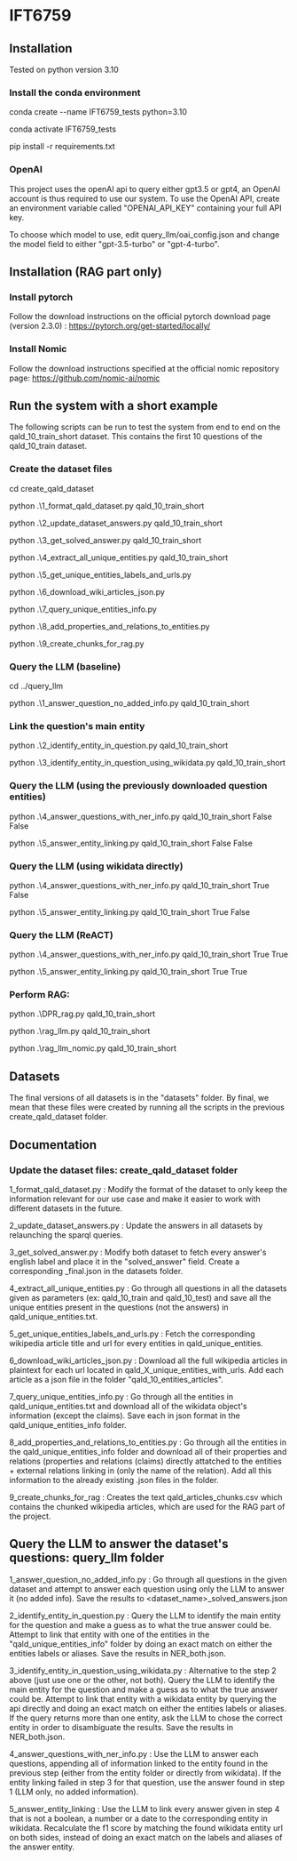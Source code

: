 # IFT6759

## Installation

Tested on python version 3.10

### Install the conda environment
conda create --name IFT6759_tests python=3.10

conda activate IFT6759_tests

pip install -r requirements.txt

### OpenAI

This project uses the openAI api to query either gpt3.5 or gpt4, an OpenAI account is thus required to use our system. To use the OpenAI API, create an environment variable called "OPENAI_API_KEY" containing your full API key.

To choose which model to use, edit query_llm/oai_config.json and change the model field to either "gpt-3.5-turbo" or "gpt-4-turbo".

## Installation (RAG part only)

### Install pytorch
Follow the download instructions on the official pytorch download page (version 2.3.0) : https://pytorch.org/get-started/locally/

### Install Nomic
Follow the download instructions specified at the official nomic repository page: https://github.com/nomic-ai/nomic

## Run the system with a short example

The following scripts can be run to test the system from end to end on the qald_10_train_short dataset. This contains the first 10 questions of the qald_10_train dataset.

### Create the dataset files

cd create_qald_dataset

python .\1_format_qald_dataset.py qald_10_train_short

python .\2_update_dataset_answers.py qald_10_train_short

python .\3_get_solved_answer.py qald_10_train_short

python .\4_extract_all_unique_entities.py qald_10_train_short

python .\5_get_unique_entities_labels_and_urls.py

python .\6_download_wiki_articles_json.py

python .\7_query_unique_entities_info.py

python .\8_add_properties_and_relations_to_entities.py

python .\9_create_chunks_for_rag.py

### Query the LLM (baseline)

cd ../query_llm

python .\1_answer_question_no_added_info.py qald_10_train_short

### Link the question's main entity

python .\2_identify_entity_in_question.py qald_10_train_short

python .\3_identify_entity_in_question_using_wikidata.py qald_10_train_short

### Query the LLM (using the previously downloaded question entities)

python .\4_answer_questions_with_ner_info.py qald_10_train_short False False

python .\5_answer_entity_linking.py qald_10_train_short False False

### Query the LLM (using wikidata directly)

python .\4_answer_questions_with_ner_info.py qald_10_train_short True False

python .\5_answer_entity_linking.py qald_10_train_short True False

### Query the LLM (ReACT)

python .\4_answer_questions_with_ner_info.py qald_10_train_short True True

python .\5_answer_entity_linking.py qald_10_train_short True True

### Perform RAG:

python .\DPR_rag.py qald_10_train_short

python .\rag_llm.py qald_10_train_short

python .\rag_llm_nomic.py qald_10_train_short

## Datasets

The final versions of all datasets is in the "datasets" folder. By final, we mean that these files were created by running all the scripts in the previous create_qald_dataset folder.

## Documentation

### Update the dataset files: create_qald_dataset folder

1_format_qald_dataset.py : Modify the format of the dataset to only keep the information relevant for our use case and make it easier to work with different datasets in the future.

2_update_dataset_answers.py : Update the answers in all datasets by relaunching the sparql queries.

3_get_solved_answer.py : Modify both dataset to fetch every answer's english label and place it in the "solved_answer" field. Create a corresponding <dataset name>_final.json in the datasets folder.

4_extract_all_unique_entities.py : Go through all questions in all the datasets given as parameters (ex: qald_10_train and qald_10_test) and save all the unique entities present in the questions (not the answers) in qald_unique_entities.txt. 

5_get_unique_entities_labels_and_urls.py : Fetch the corresponding wikipedia article title and url for every entities in qald_unique_entities.

6_download_wiki_articles_json.py : Download all the full wikipedia articles in plaintext for each url located in qald_X_unique_entities_with_urls. Add each article as a json file in the folder "qald_10_entities_articles".

7_query_unique_entities_info.py : Go through all the entities in qald_unique_entities.txt and download all of the wikidata object's information (except the claims). Save each in json format in the qald_unique_entities_info folder.

8_add_properties_and_relations_to_entities.py : Go through all the entities in the qald_unique_entities_info folder and download all of their properties and relations (properties and relations (claims) directly attatched to the entities + external relations linking in (only the name of the relation). Add all this information to the already existing .json files in the folder.

9_create_chunks_for_rag : Creates the text qald_articles_chunks.csv which contains the chunked wikipedia articles, which are used for the RAG part of the project.

## Query the LLM to answer the dataset's questions: query_llm folder

1_answer_question_no_added_info.py : Go through all questions in the given dataset and attempt to answer each question using only the LLM to answer it (no added info). Save the results to <dataset_name>_solved_answers.json

2_identify_entity_in_question.py : Query the LLM to identify the main entity for the question and make a guess as to what the true answer could be. Attempt to link that entity with one of the entities in the "qald_unique_entities_info" folder by doing an exact match on either the entities labels or aliases. Save the results in NER_both.json.

3_identify_entity_in_question_using_wikidata.py : Alternative to the step 2 above (just use one or the other, not both). Query the LLM to identify the main entity for the question and make a guess as to what the true answer could be. Attempt to link that entity with a wikidata entity by querying the api directly and doing an exact match on either the entities labels or aliases. If the query returns more than one entity, ask the LLM to chose the correct entity in order to disambiguate the results. Save the results in NER_both.json.

4_answer_questions_with_ner_info.py : Use the LLM to answer each questions, appending all of information linked to the entity found in the previous step (either from the entity folder or directly from wikidata). If the entity linking failed in step 3 for that question, use the answer found in step 1 (LLM only, no added information).

5_answer_entity_linking : Use the LLM to link every answer given in step 4 that is not a boolean, a number or a date to the corresponding entity in wikidata. Recalculate the f1 score by matching the found wikidata entity url on both sides, instead of doing an exact match on the labels and aliases of the answer entity.
